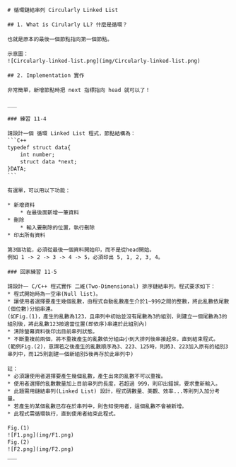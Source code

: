 	# 循環鏈結串列 Circularly Linked List

	## 1. What is Cirularly LL? 什麼是循環？

	也就是原本的最後一個節點指向第一個節點。

	示意圖：  
	![Circularly-linked-list.png](img/Circularly-linked-list.png)

	## 2. Implementation 實作

	非常簡單，新增節點時把 next 指標指向 head 就可以了！

	___

	### 練習 11-4

	請設計一個 循環 Linked List 程式，節點結構為：
	```C++
	typedef struct data{
	    int number;
	    struct data *next;
	}DATA;
	```

	有選單，可以用以下功能：

	* 新增資料
		* 在最後面新增一筆資料
	* 刪除
		* 輸入要刪除的位置，執行刪除
	* 印出所有資料

	第3個功能，必須從最後一個資料開始印，而不是從head開始。
	例如 1 -> 2 -> 3 -> 4 -> 5，必須印出 5, 1, 2, 3, 4。

	### 回家練習 11-5

	請設計一 C/C++ 程式實作 二維(Two-Dimensional) 排序鏈結串列。程式要求如下：
	* 程式開始時為一空串(Null list)。
	* 讓使用者選擇要產生幾個亂數，由程式自動亂數產生介於1~999之間的整數，將此亂數依尾數(個位數)分組串連。
	(如Fig.(1)，產生的亂數為123，且串列中初始並沒有尾數為3的組別，則建立一個尾數為3的組別後，將此亂數123按適當位置(即依序)串連於此組別內)
	* 清除螢幕資料後印出目前串列狀態。
	* 不斷重複前兩個，將不重複產生的亂數依分組由小到大排列後串接起來，直到結束程式。
	(範例Fig.(2)，意謂若之後產生的亂數順序為3、223、125時，則將3、223加入原有的組別3串列中，而125則創建一個新組別5後再存於此串列中)

	註：
	* 必須讓使用者選擇要產生幾個亂數，產生出來的亂數不可以重複。
	* 使用者選擇的亂數數量加上目前串列的長度，若超過 999，則印出錯誤，要求重新輸入。
	* 此題需用鏈結串列(Linked List) 設計，程式碼數量、美觀、效率...等則列入加分考量。
	* 若產生的某個亂數已存在於串列中，則告知使用者，這個亂數不會被新增。
	* 此程式需循環執行，直到使用者結束此程式。
	 
	Fig.(1)
	![F1.png](img/F1.png)
	Fig.(2)
	![F2.png](img/F2.png)
	___

